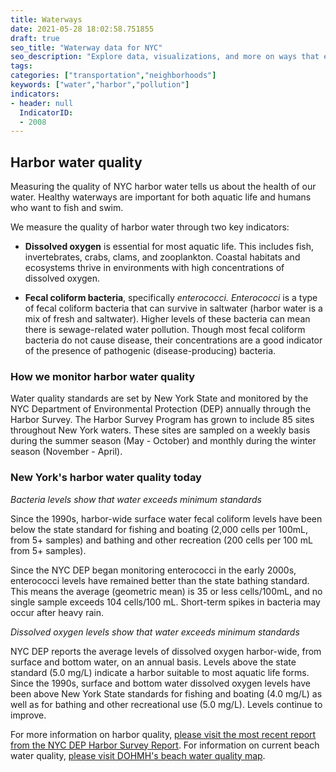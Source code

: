 ```yaml
---
title: Waterways
date: 2021-05-28 18:02:58.751855
draft: true
seo_title: "Waterway data for NYC"
seo_description: "Explore data, visualizations, and more on ways that environments shape health in New York City's neighborhoods.."
tags: 
categories: ["transportation","neighborhoods"]
keywords: ["water","harbor","pollution"]
indicators:
- header: null
  IndicatorID: 
  - 2008
---
```


## Harbor water quality

Measuring the quality of NYC harbor water tells us about the health of our water. Healthy waterways are important for both aquatic life and humans who want to fish and swim.

We measure the quality of harbor water through two key indicators:

- **Dissolved oxygen** is essential for most aquatic life. This includes fish, invertebrates, crabs, clams, and zooplankton. Coastal habitats and ecosystems thrive in environments with high concentrations of dissolved oxygen.

- **Fecal coliform bacteria**, specifically *enterococci. Enterococci* is a type of fecal coliform bacteria that can survive in saltwater (harbor water is a mix of fresh and saltwater). Higher levels of these bacteria can mean there is sewage-related water pollution. Though most fecal coliform bacteria do not cause disease, their concentrations are a good indicator of the presence of pathogenic (disease-producing) bacteria.

### How we monitor harbor water quality

Water quality standards are set by New York State and monitored by the NYC Department of Environmental Protection (DEP) annually through the Harbor Survey. The Harbor Survey Program has grown to include 85 sites throughout New York waters. These sites are sampled on a weekly basis during the summer season (May - October) and monthly during the winter season (November - April).

### New York's harbor water quality today

*Bacteria levels show that water exceeds minimum standards*

Since the 1990s, harbor-wide surface water fecal coliform levels have been below the state standard for fishing and boating (2,000 cells per 100mL, from 5+ samples) and bathing and other recreation (200 cells per 100 mL from 5+ samples).

Since the NYC DEP began monitoring enterococci in the early 2000s, enterococci levels have remained better than the state bathing standard. This means the average (geometric mean) is 35 or less cells/100mL, and no single sample exceeds 104 cells/100 mL. Short-term spikes in bacteria may occur after heavy rain.

*Dissolved oxygen levels show that water exceeds minimum standards*

NYC DEP reports the average levels of dissolved oxygen harbor-wide, from surface and bottom water, on an annual basis. Levels above the state standard (5.0 mg/L) indicate a harbor suitable to most aquatic life forms. Since the 1990s, surface and bottom water dissolved oxygen levels have been above New York State standards for fishing and boating (4.0 mg/L) as well as for bathing and other recreational use (5.0 mg/L). Levels continue to improve.

For more information on harbor quality, [please visit the most recent report from the NYC DEP Harbor Survey Report](https://www.nyc.gov/site/dep/water/harbor-water-quality.page). For information on current beach water quality, [please visit DOHMH's beach water quality map](https://a816-dohbesp.nyc.gov/IndicatorPublic/Beaches/).
